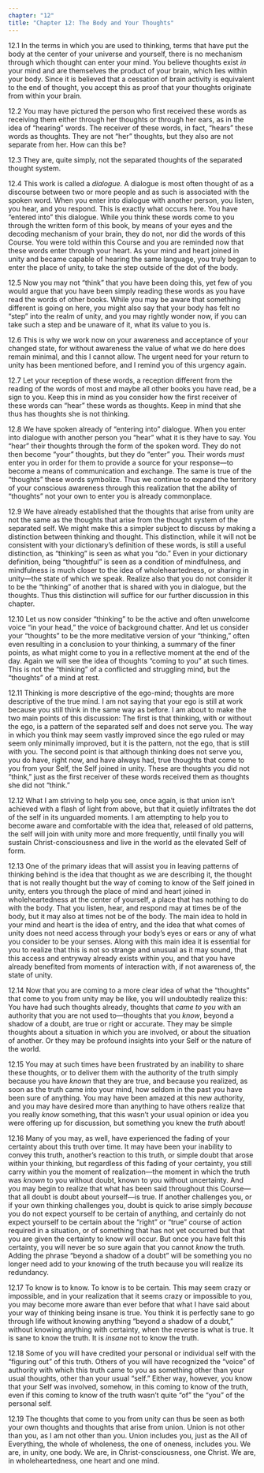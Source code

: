 ```yaml
---
chapter: "12"
title: "Chapter 12: The Body and Your Thoughts"
---
```


12.1 In the terms in which you are used to thinking, terms that have put
the body at the center of your universe and yourself, there is no
mechanism through which thought can enter your mind. You believe
thoughts exist *in* your mind and are themselves the product of your
brain, which lies within your body. Since it is believed that a
cessation of brain activity is equivalent to the end of thought, you
accept this as proof that your thoughts originate from within your
brain. 

12.2 You may have pictured the person who first received these words as
receiving them either through her thoughts or through her ears, as in
the idea of “hearing” words. The receiver of these words, in fact,
“hears” these words as thoughts. They are not “her” thoughts, but they
also are not separate from her. How can this be? 

12.3 They are, quite simply, not the separated thoughts of the separated
thought system.

12.4 This work is called a *dialogue.* A dialogue is most often thought of
as a discourse between two or more people and as such is associated with
the spoken word. When you enter into dialogue with another person, you
listen, you hear, and you respond. This is exactly what occurs here. You
have “entered into” this dialogue. While you think these words come to
you through the written form of this book, by means of your eyes and the
decoding mechanism of your brain, they do not, nor did the words of this
Course. You were told within this Course and you are reminded now that
these words enter through your heart. As your mind and heart joined in
unity and became capable of hearing the same language, you truly began
to enter the place of unity, to take the step outside of the dot of the
body. 

12.5 Now you may not “think” that you have been doing this, yet few of
you would argue that you have been simply reading these words as you
have read the words of other books. While you may be aware that
something different is going on here, you might also say that your body
has felt no “step” into the realm of unity, and you may rightly wonder
now, if you can take such a step and be unaware of it, what its value to
you is. 

12.6 This is why we work now on your awareness and acceptance of your
changed state, for without awareness the value of what we do here does
remain minimal, and this I cannot allow. The urgent need for your return
to unity has been mentioned before, and I remind you of this urgency
again. 

12.7 Let your reception of these words, a reception different from the
reading of the words of most and maybe all other books you have read, be
a sign to you. Keep this in mind as you consider how the first receiver
of these words can “hear” these words as thoughts. Keep in mind that she
thus has thoughts she is not thinking.

12.8 We have spoken already of “entering into” dialogue. When you enter
into dialogue with another person you “hear” what it is they have to
say. You “hear” their thoughts through the form of the spoken word. They
do not then become “your” thoughts, but they do “enter” you. Their words
*must* enter you in order for them to provide a source for your
response—to become a means of communication and exchange. The same is
true of the “thoughts” these words symbolize. Thus we continue to expand
the territory of your conscious awareness through this realization that
the ability of “thoughts” not your own to enter you is already
commonplace. 

12.9 We have already established that the thoughts that arise from unity
are not the same as the thoughts that arise from the thought system of
the separated self. We might make this a simpler subject to discuss by
making a distinction between thinking and thought.  This distinction,
while it will not be consistent with your dictionary’s definition of
these words, is still a useful distinction, as “thinking” is seen as
what you “do.” Even in your dictionary definition, being “thoughtful” is
seen as a condition of mindfulness, and mindfulness is much closer to
the idea of wholeheartedness, or sharing in unity—the state of which we
speak. Realize also that you do not consider it to be the “thinking” of
another that is shared with you in dialogue, but the thoughts. Thus this
distinction will suffice for our further discussion in this chapter. 

12.10 Let us now consider “thinking” to be the active and often
unwelcome voice “in your head,” the voice of background chatter. And let
us consider your “thoughts” to be the more meditative version of your
“thinking,” often even resulting in a conclusion to your thinking, a
summary of the finer points, as what might come to you in a reflective
moment at the end of the day. Again we will see the idea of thoughts
“coming to you” at such times. This is not the “thinking” of a
conflicted and struggling mind, but the “thoughts” of a mind at rest.

12.11 Thinking is more descriptive of the ego-mind; thoughts are more
descriptive of the true mind. I am not saying that your ego is still at
work because you still think in the same way as before. I am about to
make the two main points of this discussion: The first is that thinking,
with or without the ego, is a pattern of the separated self and does not
serve you. The way in which you think may seem vastly improved since the
ego ruled or may seem only minimally improved, but it is the pattern,
not the ego, that is still with you. The second point is that although
thinking does not serve you, you do have, right now, and have always
had, true thoughts that come to you from your Self, the Self joined in
unity. These are thoughts you did not “think,” just as the first
receiver of these words received them as thoughts she did not “think.”

12.12 What I am striving to help you see, once again, is that union
isn’t achieved with a flash of light from above, but that it quietly
infiltrates the dot of the self in its unguarded moments. I am
attempting to help you to become aware and comfortable with the idea
that, released of old patterns, the self will join with unity more and
more frequently, until finally you will sustain Christ-consciousness and
live in the world as the elevated Self of form. 

12.13 One of the primary ideas that will assist you in leaving patterns
of thinking behind is the idea that thought as we are describing it, the
thought that is not really thought but the way of coming to know of the
Self joined in unity, enters you through the place of mind and heart
joined in wholeheartedness at the center of yourself, a place that has
nothing to do with the body. That you listen, hear, and respond may at
times be of the body, but it may also at times not be of the body. The
main idea to hold in your mind and heart is the idea of entry, and the
idea that what comes of unity does not need access through your body’s
eyes or ears or any of what you consider to be your senses. Along with
this main idea it is essential for you to realize that this is not so
strange and unusual as it may sound, that this access and entryway
already exists within you, and that you have already benefited from
moments of interaction with, if not awareness of, the state of unity. 

12.14 Now that you are coming to a more clear idea of what the
“thoughts” that come to you from unity may be like, you will undoubtedly
realize this: You have had such thoughts already, thoughts that *came to
you* with an authority that you are not used to—thoughts that you *know*,
beyond a shadow of a doubt, are true or right or accurate. They may be
simple thoughts about a situation in which you are involved, or about
the situation of another. Or they may be profound insights into your
Self or the nature of the world.

12.15 You may at such times have been frustrated by an inability to
share these thoughts, or to deliver them with the authority of the truth
simply because you have *known* that they are true, and because you
realized, as soon as the truth came into your mind, how seldom in the
past you have been sure of anything. You may have been amazed at this
new authority, and you may have desired more than anything to have
others realize that you really *know* something, that this wasn’t your
usual opinion or idea you were offering up for discussion, but something
you knew the *truth* about! 

12.16 Many of you may, as well, have experienced the fading of your
certainty about this truth over time. It may have been your inability to
convey this truth, another’s reaction to this truth, or simple doubt
that arose within your thinking, but regardless of this fading of your
certainty, you still carry within you the moment of realization—the
moment in which the truth was *known* to you without doubt, known to you
without uncertainty. And you may begin to realize that what has been
said throughout this Course—that all doubt is doubt about yourself—is
true. If another challenges you, or if your own thinking challenges you,
doubt is quick to arise simply *because* you do not expect yourself to be
certain of anything, and certainly do not expect yourself to be certain
about the “right” or “true” course of action required in a situation, or
of something that has not yet occurred but that you are given the
certainty to know will occur. But once you have felt this certainty, you
will never be so sure again that you cannot *know* the truth. Adding the
phrase “beyond a shadow of a doubt” will be something you no longer need
add to your knowing of the truth because you will realize its
redundancy. 

12.17 To know is to know.  To know is to be certain. This may seem crazy
or impossible, and in your realization that it seems crazy or impossible
to you, you may become more aware than ever before that what I have said
about your way of thinking being insane is true. You think it is
perfectly sane to go through life without knowing anything “beyond a
shadow of a doubt,” without knowing anything with certainty, when the
reverse is what is true. It is sane to know the truth. It is *insane* not
to know the truth.

12.18 Some of you will have credited your personal or individual self
with the “figuring out” of this truth. Others of you will have
recognized the “voice” of authority with which this truth came to you as
something other than your usual thoughts, other than your usual “self.”
Either way, however, you know that your Self was involved, somehow, in
this coming to know of the truth, even if this coming to know of the
truth wasn’t quite “of” the “you” of the personal self. 

12.19 The thoughts that come to you from unity can thus be seen as both
your own thoughts and thoughts that arise from union. Union is not other
than you, as I am not other than you. Union includes you, just as the
All of Everything, the whole of wholeness, the one of oneness, includes
you. We are, in unity, one body. We are, in Christ-consciousness, one
Christ. We are, in wholeheartedness, one heart and one mind.

